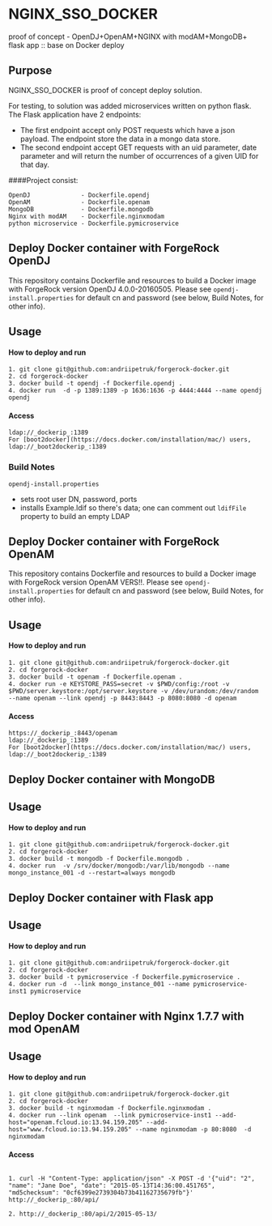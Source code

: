 # NGINX_SSO_DOCKER
proof of concept - OpenDJ+OpenAM+NGINX with modAM+MongoDB+ flask app :: base on Docker deploy


## Purpose

NGINX_SSO_DOCKER is proof of concept deploy solution.


For testing, to solution was added  microservices written on python flask.
The Flask application have 2 endpoints:
- The first endpoint accept only POST requests which have a json payload.
The endpoint store the data in a mongo data store.
- The second endpoint accept GET requests with an uid parameter, date parameter and will return the
number of occurrences of a given UID  for that day.


####Project consist:
```
OpenDJ              - Dockerfile.opendj
OpenAM              - Dockerfile.openam
MongoDB             - Dockerfile.mongodb
Nginx with modAM    - Dockerfile.nginxmodam
python microservice - Dockerfile.pymicroservice  
```


## Deploy Docker container with ForgeRock OpenDJ

This repository contains Dockerfile and resources to build a Docker image with ForgeRock version OpenDJ 4.0.0-20160505.
Please see `opendj-install.properties` for default cn and password (see below, Build Notes, for other info).

## Usage

#### How to deploy and run
```
1. git clone git@github.com:andriipetruk/forgerock-docker.git
2. cd forgerock-docker
3. docker build -t opendj -f Dockerfile.opendj .
4. docker run  -d -p 1389:1389 -p 1636:1636 -p 4444:4444 --name opendj opendj
```

#### Access 
```
ldap://_dockerip_:1389
For [boot2docker](https://docs.docker.com/installation/mac/) users, ldap://_boot2dockerip_:1389
```

### Build Notes

 `opendj-install.properties`
* sets root user DN, password, ports
* installs Example.ldif so there's data; one can comment out `ldifFile` property to build an empty LDAP


## Deploy Docker container with ForgeRock OpenAM

This repository contains Dockerfile and resources to build a Docker image with ForgeRock version OpenAM VERS!!.
Please see `opendj-install.properties` for default cn and password (see below, Build Notes, for other info).

## Usage

#### How to deploy and run
```
1. git clone git@github.com:andriipetruk/forgerock-docker.git
2. cd forgerock-docker
3. docker build -t openam -f Dockerfile.openam .
4. docker run -e KEYSTORE_PASS=secret -v $PWD/config:/root -v $PWD/server.keystore:/opt/server.keystore -v /dev/urandom:/dev/random --name openam --link opendj -p 8443:8443 -p 8080:8080 -d openam
```



#### Access 
```
https://_dockerip_:8443/openam
ldap://_dockerip_:1389
For [boot2docker](https://docs.docker.com/installation/mac/) users, ldap://_boot2dockerip_:1389
```


## Deploy Docker container with MongoDB

## Usage

#### How to deploy and run
```
1. git clone git@github.com:andriipetruk/forgerock-docker.git
2. cd forgerock-docker
3. docker build -t mongodb -f Dockerfile.mongodb .
4. docker run  -v /srv/docker/mongodb:/var/lib/mongodb --name mongo_instance_001 -d --restart=always mongodb  
```


## Deploy Docker container with Flask app 

## Usage

#### How to deploy and run
```
1. git clone git@github.com:andriipetruk/forgerock-docker.git
2. cd forgerock-docker
3. docker build -t pymicroservice -f Dockerfile.pymicroservice .
4. docker run -d  --link mongo_instance_001 --name pymicroservice-inst1 pymicroservice 
```


## Deploy Docker container with Nginx 1.7.7 with mod  OpenAM

## Usage

#### How to deploy and run
```
1. git clone git@github.com:andriipetruk/forgerock-docker.git
2. cd forgerock-docker
3. docker build -t nginxmodam -f Dockerfile.nginxmodam .
4. docker run --link openam  --link pymicroservice-inst1 --add-host="openam.fcloud.io:13.94.159.205" --add-host="www.fcloud.io:13.94.159.205" --name nginxmodam -p 80:8080  -d nginxmodam 
```


#### Access 
```

1. curl -H "Content-Type: application/json" -X POST -d '{"uid": "2", "name": "Jane Doe", "date": "2015-05-13T14:36:00.451765", "md5checksum": "0cf6399e2739304b73b41162735679fb"}' http://_dockerip_:80/api/

2. http://_dockerip_:80/api/2/2015-05-13/

```


